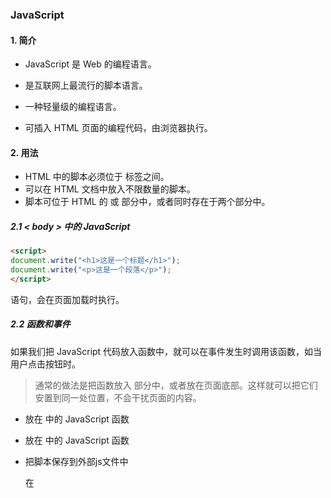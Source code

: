 ### JavaScript 

#### 1. 简介

- JavaScript 是 Web 的编程语言。

- 是互联网上最流行的脚本语言。
- 一种轻量级的编程语言。
- 可插入 HTML 页面的编程代码，由浏览器执行。

#### 2. 用法

- HTML 中的脚本必须位于 <script> 与 </script> 标签之间。
- 可以在 HTML 文档中放入不限数量的脚本。
- 脚本可位于 HTML 的 <body> 或 <head> 部分中，或者同时存在于两个部分中。

##### 2.1 < body > 中的 JavaScript

```html
<script>
document.write("<h1>这是一个标题</h1>");
document.write("<p>这是一个段落</p>");
</script>
```

 语句，会在页面加载时执行。

##### 2.2 函数和事件

如果我们把 JavaScript 代码放入函数中，就可以在事件发生时调用该函数，如当用户点击按钮时。

> 通常的做法是把函数放入 <head> 部分中，或者放在页面底部。这样就可以把它们安置到同一处位置，不会干扰页面的内容。

- 放在<head> 中的 JavaScript 函数

- 放在<body> 中的 JavaScript 函数

- 把脚本保存到外部js文件中

  在 <script> 标签的 "src" 属性中设置 .js 文件

  ```html
  <!DOCTYPE html>
  <html>
  <body>
  <script src="myScript.js"></script>
  </body>
  </html>
  ```

  >  外部脚本不能包含 <script> 标签。

#### 3. 调试

- Console 窗口 > 符号后输入我们要执行的代码 ，按回车后执行。
- 点击 Sources 面板，选择 Snippets 选项卡，选择 Creat new snippet 来新建一个脚本文件，保存，运行。

#### 4. 输出

JavaScript 没有任何打印或者输出的函数，但可以通过以下方式显示数据。

- 使用 **window.alert()** 弹出警告框。

  ```html
  <script>
  window.alert(5 + 6);
  </script>
  ```

- 使用 **document.write()** 方法将内容写到 HTML 文档中。

  ```html
  <script>
  document.write(Date());
  </script>
  ```

  > 如果在文档已完成加载后执行 document.write，整个 HTML 页面将被覆盖！

- 使用 **innerHTML** 写入到 HTML 元素。

  使用 document.getElementById(*id*) 方法访问已使用 "id" 属性标识的 HTML 元素，并通过innerHTML 来获取元素内容，进而修改(元素的内容，即 .innerHTML )。

  ```html
  <body>
  <p id="demo">我的第一个段落</p>
  <script>
  document.getElementById("demo").innerHTML = "段落已修改。";
  </script>
  </body>
  ```

- 使用 **console.log()** 写入到浏览器的控制台。

   **console.log()** 方法在浏览器中显示 JavaScript 值。

  ```html
  <script>
  a = 5;
  b = 6;
  c = a + b;
  console.log(c);
  </script>
  ```

#### 5. 基本语法

##### 5.1 JavaScript 数据类型
JavaScript中**固定值**称为**字面量**。
JavaScript 有多种数据类型：数字，字符串，数组，对象等等。

-  数字**（Number）**字面量 

  可以是整数或者是小数，或者是科学计数(e)。

- 字符串**（String）**字面量

  可以使用单引号或双引号

- 表达式字面量

- 数组**（Array）**字面量 

- 对象**（Object）**字面量 

  对象由花括号分隔。在括号内部，对象的属性以名称和值对的形式 (name : value) 来定义。

  定义一个对象：

  ```var person = {firstName:"John", lastName:"Doe", age:50, eyeColor:"blue"}```

  对象属性有两种寻址方式：

  ```html
  name=person.lastName;
  name=person["lastName"];
  ```

  可以通过将变量的值设置为 null 来清空变量。

  ```html
  cars=null;
  person=null;
  ```

  当声明新变量时，可以使用关键词 "new" 来声明其类型：

  ```html
  var carname=new String;
  var x=      new Number;
  var y=      new Boolean;
  var cars=   new Array;
  var person= new Object;
  ```

  对象也是一个变量，但对象可以包含多个值。JavaScript 对象是变量(**键值对)**的容器。

- 函数**（Function）**字面量

  函数就是包裹在花括号中的代码块，前面使用了关键词 function。

  定义一个函数：

  ```function myFunction(a, b) { return a * b;}```

##### 5.2 JavaScript 变量

​	在编程语言中，变量用于存储数据值。

​	JavaScript 使用关键字 **var** 来定义变量， 使用等号来为变量赋值：

```js
var x, length
x = 5
length = 6
```

​	**向未声明的 JavaScript 变量分配值**:

​	如果您把值赋给尚未声明的变量，该变量将被自动作为 window 的一个属性。是全局对象的可配置	属性，可以删除。

```html
var var1 = 1; // 不可配置全局属性
var2 = 2; // 没有使用 var 声明，可配置全局属性

console.log(this.var1); // 1
console.log(var1); // 1
console.log(window.var1); // 1
console.log(window.var2); // 2
console.log(var2); // 2

delete var1; // false 无法删除
console.log(var1); //1

delete var2; 
console.log(delete var2); // true
console.log(var2); // 已经删除 报错变量未定义
```

> 变量可以通过变量名访问。变量是一个**名称**。字面量是一个**值**。
>
> *Symbol 是 ES6 引入了一种新的原始数据类型，表示独一无二的值。*
>
>  JavaScript 变量均为对象。当您声明一个变量时，就创建了一个新的对象。
>
> 在 HTML 中, 全局变量是 window 对象: 所有数据变量都属于 window 对象。

##### 5.3 JavaScript 关键字

JavaScript 关键字用于标识要执行的操作。

和其他任何编程语言一样，JavaScript 保留了一些关键字为自己所用。

---

**其他注意：**

> 1. JavaScript 操作符  := + - * / == != < > 等。
>
> 2. 向浏览器发出的命令就是JavaScript 语句，语句是用分号分隔。分号来结束语句是可选的。
>
> 3. 双斜杠 **//** 后的内容将会被浏览器忽略(**注释**)。也可以多行注释 /* ...*/ 。
>
> 4. JavaScript 对大小写是敏感的。
>
> 5. JavaScript 使用 Unicode 字符集。
>
> 6. avaScript 中，常见的是驼峰法的命名规则.
>
>    如 lastName (而不是lastname)。